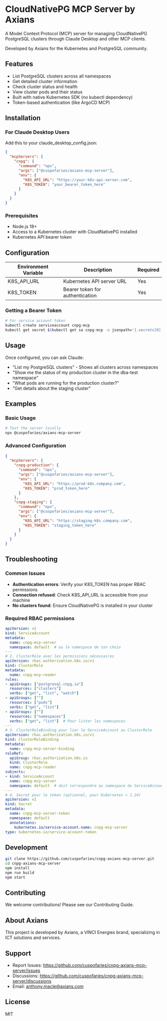 # CloudNativePG MCP Server by Axians

A Model Context Protocol (MCP) server for managing CloudNativePG PostgreSQL clusters through Claude Desktop and other MCP clients.

Developed by Axians for the Kubernetes and PostgreSQL community.

## Features

- List PostgreSQL clusters across all namespaces
- Get detailed cluster information  
- Check cluster status and health
- View cluster pods and their status
- Built with native Kubernetes SDK (no kubectl dependency)
- Token-based authentication (like ArgoCD MCP)

## Installation

### For Claude Desktop Users

Add this to your claude_desktop_config.json:

```json
{
  "mcpServers": {
    "cnpg": {
      "command": "npx",
      "args": ["@cuspofaries/axians-mcp-server"],
      "env": {
        "K8S_API_URL": "https://your-k8s-api-server.com",
        "K8S_TOKEN": "your_bearer_token_here"
      }
    }
  }
}
```

### Prerequisites

- Node.js 18+
- Access to a Kubernetes cluster with CloudNativePG installed
- Kubernetes API bearer token

## Configuration

| Environment Variable | Description | Required |
|---------------------|-------------|----------|
| K8S_API_URL | Kubernetes API server URL | Yes |
| K8S_TOKEN | Bearer token for authentication | Yes |

### Getting a Bearer Token

```bash
# For service account token
kubectl create serviceaccount cnpg-mcp
kubectl get secret $(kubectl get sa cnpg-mcp -o jsonpath='{.secrets[0].name}') -o jsonpath='{.data.token}' | base64 -d
```

## Usage

Once configured, you can ask Claude:

- "List my PostgreSQL clusters" - Shows all clusters across namespaces
- "Show me the status of my production cluster in the dba-test namespace"
- "What pods are running for the production cluster?"
- "Get details about the staging cluster"

## Examples

### Basic Usage

```bash
# Test the server locally
npx @cuspofaries/axians-mcp-server
```

### Advanced Configuration

```json
{
  "mcpServers": {
    "cnpg-production": {
      "command": "npx",
      "args": ["@cuspofaries/axians-mcp-server"],
      "env": {
        "K8S_API_URL": "https://prod-k8s.company.com",
        "K8S_TOKEN": "prod_token_here"
      }
    },
    "cnpg-staging": {
      "command": "npx", 
      "args": ["@cuspofaries/axians-mcp-server"],
      "env": {
        "K8S_API_URL": "https://staging-k8s.company.com",
        "K8S_TOKEN": "staging_token_here"
      }
    }
  }
}
```

## Troubleshooting

### Common Issues

- **Authentication errors**: Verify your K8S_TOKEN has proper RBAC permissions
- **Connection refused**: Check K8S_API_URL is accessible from your machine
- **No clusters found**: Ensure CloudNativePG is installed in your cluster

### Required RBAC permissions

```yaml
apiVersion: v1
kind: ServiceAccount
metadata:
  name: cnpg-mcp-server
  namespace: default  # ou le namespace de ton choix
---
# 2. ClusterRole avec les permissions nécessaires
apiVersion: rbac.authorization.k8s.io/v1
kind: ClusterRole
metadata:
  name: cnpg-mcp-reader
rules:
- apiGroups: ["postgresql.cnpg.io"]
  resources: ["clusters"]
  verbs: ["get", "list", "watch"]
- apiGroups: [""]
  resources: ["pods"]
  verbs: ["get", "list"]
- apiGroups: [""]
  resources: ["namespaces"]
  verbs: ["get", "list"]  # Pour lister les namespaces
---
# 3. ClusterRoleBinding pour lier le ServiceAccount au ClusterRole
apiVersion: rbac.authorization.k8s.io/v1
kind: ClusterRoleBinding
metadata:
  name: cnpg-mcp-server-binding
roleRef:
  apiGroup: rbac.authorization.k8s.io
  kind: ClusterRole
  name: cnpg-mcp-reader
subjects:
- kind: ServiceAccount
  name: cnpg-mcp-server
  namespace: default  # doit correspondre au namespace du ServiceAccount
---
# 4. Secret pour le token (optionnel, pour Kubernetes < 1.24)
apiVersion: v1
kind: Secret
metadata:
  name: cnpg-mcp-server-token
  namespace: default
  annotations:
    kubernetes.io/service-account.name: cnpg-mcp-server
type: kubernetes.io/service-account-token
```

## Development

```bash
git clone https://github.com/cuspofaries/cnpg-axians-mcp-server.git
cd cnpg-axians-mcp-server
npm install
npm run build
npm start
```

## Contributing

We welcome contributions! Please see our Contributing Guide.

## About Axians

This project is developed by Axians, a VINCI Energies brand, specializing in ICT solutions and services.

## Support

- Report Issues: https://github.com/cuspofaries/cnpg-axians-mcp-server/issues
- Discussions: https://github.com/cuspofaries/cnpg-axians-mcp-server/discussions
- Email: anthony.macle@axians.com

## License

MIT
